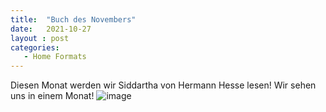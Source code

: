 ```yaml
---
title:  "Buch des Novembers"
date:   2021-10-27
layout : post
categories: 
   - Home Formats
---
```

Diesen Monat werden wir Siddartha von Hermann Hesse lesen! Wir sehen uns in einem Monat! 
![image](https://user-images.githubusercontent.com/14193782/139135016-e536c730-5a49-41da-8e2e-723a78517ba8.png "book")


